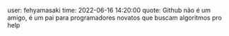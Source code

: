user: fehyamasaki
time: 2022-06-16 14:20:00
quote: Github não é um amigo, é um pai para programadores novatos que buscam algoritmos pro help
